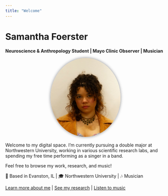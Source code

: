 ```yaml
---
title: "Welcome"
---
```


# Samantha Foerster
**Neuroscience & Anthropology Student | Mayo Clinic Observer | Musician**

<p align="center">
  <img src="/images/profile.JPG" alt="Samantha Foerster" width="220" style="border-radius: 50%; box-shadow: 0px 0px 10px #888;">
</p>

Welcome to my digital space. I’m currently pursuing a double major at Northwestern University, working in various scientific research labs, and spending my free time performing as a singer in a band.

Feel free to browse my work, research, and music!

📍 Based in Evanston, IL | 🎓 Northwestern University | 🎶 Musician

[Learn more about me](/about/) | [See my research](/resume/) | [Listen to music](/music/)
